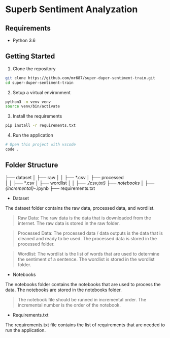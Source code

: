 # Superb Sentiment Analyzation

## Requirements
- Python 3.6

## Getting Started
1. Clone the repository

```bash
git clone https://github.com/mr687/super-duper-sentiment-train.git
cd super-duper-sentiment-train
```

2. Setup a virtual environment

```bash
python3 -m venv venv
source venv/bin/activate
```

3. Install the requirements

```bash
pip install -r requirements.txt
```

4. Run the application

```bash
# Open this project with vscode
code .
```

## Folder Structure
├── dataset
│   ├── raw
│   │   ├── *.csv
│   ├── processed	
│   │   ├── *.csv
│   ├── wordlist
│   │   ├── *.{csv,txt}
├── notebooks
│   ├── {incremental}-*.ipynb
├── requirements.txt

- Dataset

The dataset folder contains the raw data, processed data, and wordlist.

> Raw Data: The raw data is the data that is downloaded from the internet. The raw data is stored in the raw folder.

> Processed Data: The processed data / data outputs is the data that is cleaned and ready to be used. The processed data is stored in the processed folder.

> Wordlist: The wordlist is the list of words that are used to determine the sentiment of a sentence. The wordlist is stored in the wordlist folder.

- Notebooks

The notebooks folder contains the notebooks that are used to process the data. The notebooks are stored in the notebooks folder.

> The notebook file should be runned in incremental order. The incremental number is the order of the notebook.

- Requirements.txt

The requirements.txt file contains the list of requirements that are needed to run the application.